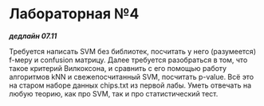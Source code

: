 # Лабораторная №4

***дедлайн 07.11***

Требуется написать SVM без библиотек, посчитать у него (разумеется) f-меру и confusion матрицу. Далее требуется разобраться в том, что такое критерий Вилкоксона, и сравнить с его помощью работу алгоритмов kNN и свежепосчитанный SVM, посчитать p-value. Всё это на старом наборе данных chips.txt из первой лабы.  Уметь отвечать на любую теорию, как про SVM, так и про статистический тест.